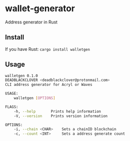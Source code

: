 # wallet-generator
Address generator in Rust

## Install

If you have Rust: `cargo install walletgen`

## Usage

```bash
walletgen 0.1.0
DEADBLACKCLOVER <deadblackclover@protonmail.com>
CLI address generator for Acryl or Waves

USAGE:
    walletgen [OPTIONS]

FLAGS:
    -h, --help       Prints help information
    -V, --version    Prints version information

OPTIONS:
    -i, --chain <CHAR>    Sets a chainID blockchain
    -c, --count <INT>     Sets a address generate count
```